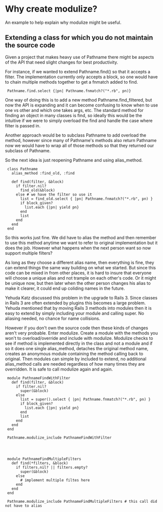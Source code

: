 # Why create modulize?

An example to help explain why modulize might be useful.


## Extending a class for which you do not maintain the source code

Given a project that makes heavy use of Pathname there might be aspects of the API that need slight changes for best productivity.

For instance, if we wanted to extend Pathname.find() so that it accepts a filter. The implementation currently only accepts a block, so one would have to chain multiple methods together to get a fnmatch added to find.

     Pathname.find.select {|pn| Pathname.fnmatch?("*.rb", pn)}

One way of doing this is to add a new method Pathname.find_filtered, but now the API is expanding and it can become confusing to know when to use one vs other and which one takes args, etc. The standard method for finding an object in many classes is find, so ideally this would be the intuitive if we were to simply overload the find and handle the case where filter is passed in.

Another approach would be to subclass Pathname to add overload the method, however since many of Pathname's methods also return Pathname now we would have to wrap all of those methods so that they returned our subclass of Pathname.

So the next idea is just reopening Pathname and using alias_method.

     class Pathname
       alias_method :find_old, :find

       def find(filter, &block)
         if filter.nil?
           find_old(&block)
         else # we have the filter so use it
           list = find_old.select { |pn| Pathname.fnmatch?("*.rb", pn) }
           if block_given?
             list.each {|pn| yield pn}
           end
           list
         end
       end
     end



So this works just fine. We did have to alias the method and then remember to use this method anytime we want to refer to original implementation but it does the job. However what happens when the next person want so now support multiple filters?

As long as they choose a different alias name, then everything is fine, they can extend things the same way building on what we started. But since this code can be mixed in from other places, it is hard to insure that everyone will choose a unique alias and not trample on each other's code. Or it might be unique now, but then later when the other person changes his alias to make it clearer, it could end up coliding names in the future.

Yehuda Katz discussed this problem in the upgrade to Rails 3. Since classes in Rails 3 are often extended by plugins this becomes a large problem. Yehuda mentioned that by moving Rails 3 methods into modules then it is easy to extend by simply including your module and calling super. No aliasing needed, no chance for name collisions.

However if you don't own the source code then these kinds of changes aren't very probable. Enter modulize. Create a module with the methods you won't to overload/override and include with modulize. Modulize checks to see if method is implemented directly in the class and not a module and if so it does one single alias_method, detaches the original method name, creates an anonymous module containing the method calling back to original. Then modules can simple by included to extend, no additional alias_method calls are needed regardless of how many times they are overridden. It is safe to call modulize again and again.

     module PathnameFindWithFilter
       def find(filter, &block)
         if filter.nil?
           super(&block)
         else
           list = super().select { |pn| Pathname.fnmatch?("*.rb", pn) }
           if block_given?
             list.each {|pn| yield pn}
           end
           list
         end
       end
     end

     Pathname.modulize_include PathnameFindWithFilter




     module PathnameFindMultipleFilters
       def find(*filters, &block)
         if filters.nil? || filters.empty?
           super(&block)
         else
           # implement multiple filtes here
         end
       end
     end

     Pathname.modulize_include PathnameFindMultipleFilters # this call did not have to alias








